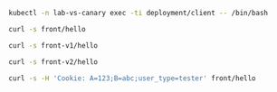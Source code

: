 ```bash
kubectl -n lab-vs-canary exec -ti deployment/client -- /bin/bash
```

```bash
curl -s front/hello
```
```bash
curl -s front-v1/hello
```
```bash
curl -s front-v2/hello
```
```bash
curl -s -H 'Cookie: A=123;B=abc;user_type=tester' front/hello
```

